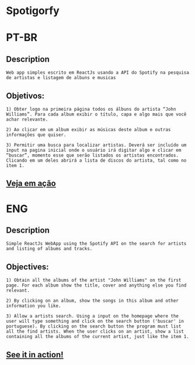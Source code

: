 <h1>Spotigorfy</h1>

# PT-BR

<h2>Description</h2>

    Web app simples escrito em ReactJs usando a API do Spotify na pesquisa de artistas e listagem de albuns e musicas

<h2>Objetivos:</h2>

    1) Obter logo na primeira página todos os álbuns do artista “John Williams”. Para cada album exibir o título, capa e algo mais que você achar relevante.

    2) Ao clicar em um album exibir as músicas deste album e outras informações que quiser.

    3) Permitir uma busca para localizar artistas. Deverá ser incluído um input na pagina inicial onde o usuário irá digitar algo e clicar em “buscar”, momento esse que serão listados os artistas encontrados. Clicando em um deles abrirá a lista de discos do artista, tal como no item 1.

<h2>
    <a href="https://igorphelype.github.io/Spotigorfy/">Veja em ação</a>
</h2>

# ENG

<h2>Description</h2>

    Simple ReactJs WebApp using the Spotify API on the search for artists and listing of albums and tracks.

<h2>Objectives:</h2>

    1) Obtain all the albums of the artist "John Williams" on the first page. For each album show the title, cover and anything else you find relevant.

    2) By clicking on an album, show the songs in this album and other information you like.

    3) Allow a artists search. Using a input on the homepage where the user will type something and click on the search button ('buscar' in portuguese). By clicking on the search button the program must list all the find artists. When the user clicks on an artist, show a list containing all the albums of the current artist, just like the item 1.

<h2>
    <a href="https://igorphelype.github.io/Spotigorfy/">See it in action!</a>
</h2>
